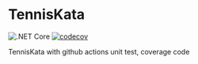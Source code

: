 # TennisKata
![.NET Core](https://github.com/lsaudon/TennisKata/workflows/.NET%20Core/badge.svg)
[![codecov](https://codecov.io/gh/lsaudon/TennisKata/branch/master/graph/badge.svg)](https://codecov.io/gh/lsaudon/TennisKata)

TennisKata with github actions unit test, coverage code

